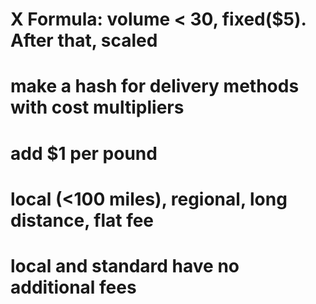 # X Formula: volume < 30, fixed($5). After that, scaled
# make a hash for delivery methods with cost multipliers
# add $1 per pound
# local (<100 miles), regional, long distance, flat fee
# local and standard have no additional fees
